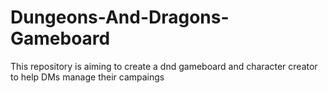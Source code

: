 # Dungeons-And-Dragons-Gameboard
This repository is aiming to create a dnd gameboard and character creator to help DMs manage their campaings
